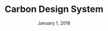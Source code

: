---
layout: post
date: January 1, 2018
title: Carbon Design System
company: IBM
link: http://carbondesignsystem.com/
image: images/carbon.jpg
description: Carbon is the design system for IBM Cloud products. It is a series of individual styles, components, and guidelines used for creating unified UI.

---